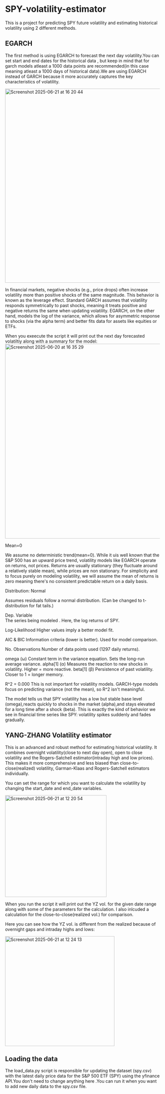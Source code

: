 # SPY-volatility-estimator
This is a project for predicting SPY future volatility and estimating historical volatility using 2 different methods.


## EGARCH

The first method is using EGARCH to forecast the next day volatility.You can set start and end dates for the historical data , but keep in mind that for garch models atleast a 1000 data points are recommended(in this case meaning atleast a 1000 days of historical data).We are using EGARCH instead of GARCH because it more accurately captures the key characteristics of volatility.

<img width="629" alt="Screenshot 2025-06-21 at 16 20 44" src="https://github.com/user-attachments/assets/ee443f31-f6c7-4677-aada-11b31b9fa2b3" />


In financial markets, negative shocks (e.g., price drops) often increase volatility more than positive shocks of the same magnitude. This behavior is known as the leverage effect.
Standard GARCH assumes that volatility responds symmetrically to past shocks, meaning it treats positive and negative returns the same when updating volatility.
EGARCH, on the other hand, models the log of the variance, which allows for asymmetric response to shocks (via the alpha term) and better fits data for assets like equities or ETFs.

When you exeecute the script it will print out the next day forecasted volatiltiy along with a summary for the model:
<img width="631" alt="Screenshot 2025-06-20 at 16 35 29" src="https://github.com/user-attachments/assets/d3d9ae4c-a4fe-403f-8199-7ed7dbba1025" />


Mean=0

We assume no deterministic trend(mean=0).
While it uis well known that the S&P 500 has an upward price trend, volatility models like EGARCH operate on returns, not prices.
Returns are usually stationary (they fluctuate around a relatively stable mean), while prices are non stationary. For simplicity and to focus purely on modeling volatility, we will assume the mean of returns is zero  meaning there's no consistent predictable return on a daily basis.

Distribution: Normal

Assumes residuals follow a normal distribution. (Can be changed to t-distribution for fat tails.)

Dep. Variable	
The series being modeled . Here, the log returns of SPY.

Log-Likelihood
Higher values imply a better model fit.

AIC & BIC	Information criteria (lower is better). Used for model comparison.

No. Observations
Number of data points used (1297 daily returns).

omega (ω)	Constant term in the variance equation. Sets the long-run average variance.
alpha[1] (α)	Measures the reaction to new shocks in volatility. Higher = more reactive.
beta[1] (β)	Persistence of past volatility. Closer to 1 = longer memory.


R^2 = 0.000
This is not important for volatility models. GARCH-type models focus on predicting variance (not the mean), so R^2 isn't meaningful.

The model tells us that SPY volatility has a low but stable base level (omega),reacts quickly to shocks in the market (alpha),and stays elevated for a long time after a shock (beta).
This is exactly the kind of behavior we see in financial time series like SPY: volatility spikes suddenly and fades gradually.


## YANG-ZHANG Volatility estimator

This is an advanced and robust method for estimating historical volatility. It combines overnight volatility(close to next day open), open to close volatility and the Rogers-Satchell estimator(intraday high and low prices). This makes it more comprehensive and less biased than close-to-close(realized) volatility, Garman-Klaas and Rogers-Satchell estimators individually.

You can set the range for which you want to calculate the volatility by changing the start_date and end_date variables. 

<img width="330" alt="Screenshot 2025-06-21 at 12 20 54" src="https://github.com/user-attachments/assets/a52e3e7e-eb17-4b05-a740-8547a947beb1" />

When you run the script it will print out the YZ vol. for the given date range along with some of the parameters for the calculation.
I also inlcuded a calculation for the close-to-close(realized vol.) for comparison.

Here you can see how the YZ vol. is different from the realized because of overnight gaps and intraday highs and lows:

<img width="356" alt="Screenshot 2025-06-21 at 12 24 13" src="https://github.com/user-attachments/assets/80dd1f60-eb65-4c2a-b10d-d58a90bb54a3" />


## Loading the data

The load_data.py script is responsible for updating the dataset (spy.csv) with the latest daily price data for the S&P 500 ETF (SPY) using the yfinance API.You don't need to change anything here .You can run it when you want to add new daily data to the spy.csv file.



